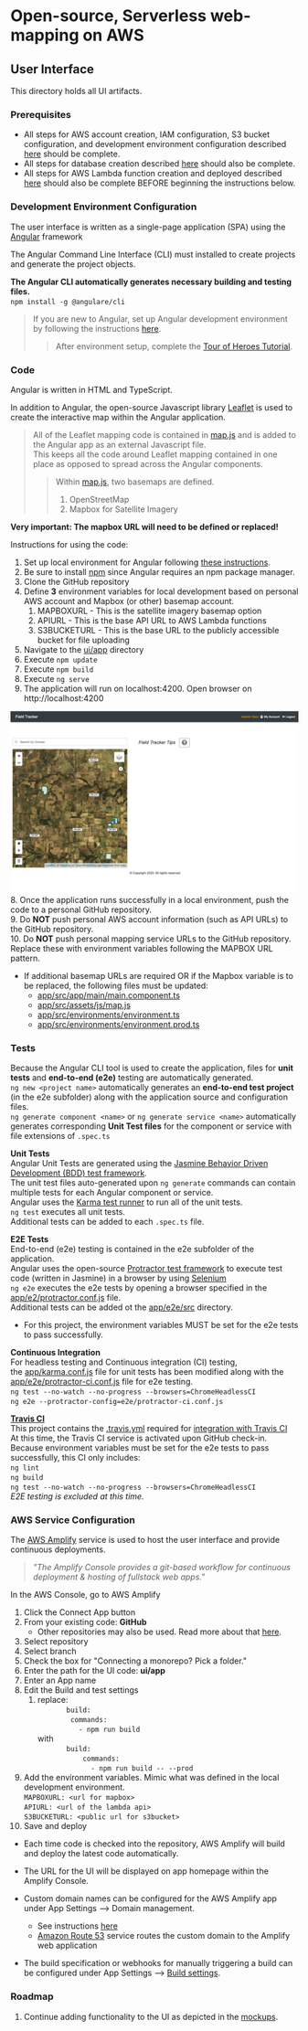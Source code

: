 # Open-source, Serverless web-mapping on AWS
## User Interface

This directory holds all UI artifacts.

### Prerequisites
- All steps for AWS account creation,  IAM configuration, S3 bucket configuration, and development environment configuration described [here](../README.md) should be complete.  
- All steps for database creation described [here](../database/README.md) should also be complete.  
- All steps for AWS Lambda function creation and deployed described [here](../lambda/README.md) should also be complete BEFORE beginning the instructions below.

### Development Environment Configuration
The user interface is written as a single-page application (SPA) using the [Angular](https://angular.io/) framework
  
The Angular Command Line Interface (CLI) must installed  to create projects and generate the project objects.  
     
**__The Angular CLI automatically generates necessary building and testing files.__**   
`npm install -g @angulare/cli`   
  
> If you are new to Angular, set up Angular development environment by following the instructions [here](https://angular.io/guide/setup-local).
>> After environment setup, complete the [Tour of Heroes Tutorial](https://angular.io/tutorial).

### Code
Angular is written in HTML and TypeScript.  
  
In addition to Angular, the open-source Javascript library [Leaflet](https://leafletjs.com/) is used to create the interactive map within the Angular application. 

>All of the Leaflet mapping code is contained in [map.js](app/src/js/map.js) and is added to the Angular app as an external Javascript file.  
This keeps all the code around Leaflet mapping contained in one place as opposed to spread across the Angular components.  
>>Within  [map.js](app/src/js/map.js), two basemaps are defined.
>>  1. OpenStreetMap
>>  2. Mapbox for Satellite Imagery

__Very important: The mapbox URL will need to be defined or replaced!__  


Instructions for using the code: 
1. Set up local environment for Angular following [these instructions](https://angular.io/guide/setup-local).
  1. Be sure to install [npm](https://docs.npmjs.com/about-npm) since Angular requires an npm package manager.   
1. Clone the GitHub repository
2. Define __3__ environment variables for local development based on personal AWS account and Mapbox (or other) basemap account.
   1. MAPBOXURL - This is the satellite imagery basemap option 
   2. APIURL - This is the base API URL to AWS Lambda functions
   3. S3BUCKETURL - This is the base URL to the publicly accessible bucket for file uploading
3. Navigate to the [ui/app](ui/app) directory
4. Execute `npm update`
5. Execute `npm build`
6. Execute `ng serve`
7. The application will run on localhost:4200.  Open browser on http://localhost:4200  

![FieldTracker UI](../fieldTrackerUI.png)  
8. Once the application runs successfully in a local environment, push the code to a personal GitHub repository.  
9. Do __NOT__ push personal AWS account information (such as API URLs) to the GitHub repository.  
10. Do __NOT__ push personal mapping service URLs to the GitHub repository.  Replace these with environment variables following the MAPBOX URL pattern.     
  - If additional basemap URLs are required OR if the Mapbox variable is to be replaced, the following files must be updated:  
    - [app/src/app/main/main.component.ts](app/src/app/main/main.component.ts)  
    - [app/src/assets/js/map.js](app/src/assets/js/map.js)  
    - [app/src/environments/environment.ts](app/src/environments/environment.ts)  
    - [app/src/environments/environment.prod.ts](app/src/environments/environment.prod.ts)  

### Tests
Because the Angular CLI tool is used to create the application, files for __unit tests__ and __end-to-end (e2e)__ testing are automatically generated.  
`ng new <project name>` automatically generates an __end-to-end test project__ (in the e2e subfolder) along with the application source and configuration files.   
`ng generate component <name>` or `ng generate service <name>` automatically generates corresponding __Unit Test files__ for the component or service with file extensions of `.spec.ts`

**__Unit Tests__**  
Angular Unit Tests are generated using the [Jasmine Behavior Driven Development (BDD) test framework](https://jasmine.github.io/).  
The unit test files auto-generated upon `ng generate` commands can contain multiple tests for each Angular component or service.    
Angular uses the [Karma test runner](https://karma-runner.github.io/latest/index.html) to run all of the unit tests.   
`ng test` executes all unit tests.   
Additional tests can be added to each `.spec.ts` file.  

**__E2E Tests__**  
End-to-end (e2e) testing is contained in the e2e subfolder of the application.  
Angular uses the open-source [Protractor test framework](https://www.protractortest.org/#/) to execute test code (written in Jasmine) in a browser by using [Selenium](https://www.selenium.dev/)  
`ng e2e` executes the e2e tests by opening a browser specified in the [app/e2/protractor.conf.js](app/e2e/protractor.conf.js) file.  
Additional tests can be added ot the [app/e2e/src](app/e2e/src) directory.
* For this project, the environment variables MUST be set for the e2e tests to pass successfully. 

**__Continuous Integration__**  
For headless testing and Continuous integration (CI) testing,  
the [app/karma.conf.js](app/karma.conf.js) file for unit tests has been modified along with the [app/e2e/protractor-ci.conf.js](app/e2e/protractor-ci.conf.js) file for e2e testing.  
`ng test --no-watch --no-progress --browsers=ChromeHeadlessCI`    
`ng e2e --protractor-config=e2e/protractor-ci.conf.js`  
   
**__[Travis CI](https://travis-ci.org/)__**  
This project contains the [.travis.yml](.travis.yml) required for [integration with Travis CI](https://angular.io/guide/testing#configure-project-for-travis-ci)  
At this time, the Travis CI service is activated upon GitHub check-in.  Because environment variables must be set for the e2e tests to pass successfully, this CI only includes:  
`ng lint`  
`ng build`  
`ng test --no-watch --no-progress --browsers=ChromeHeadlessCI`   
*E2E testing is excluded at this time.*    
  
      
          
### AWS Service Configuration
The [AWS Amplify](https://aws.amazon.com/amplify/) service is used to host the user interface and provide continuous deployments. 
> *"The Amplify Console provides a git-based workflow for continuous deployment & hosting of fullstack web apps."*

In the AWS Console, go to AWS Amplify
1. Click the Connect App button
2. From your existing code: __GitHub__  
   - Other repositories may also be used.  Read more about that [here](https://docs.aws.amazon.com/amplify/latest/userguide/getting-started.html).  
3. Select repository  
4. Select branch
5. Check the box for "Connecting a monorepo? Pick a folder."  
6. Enter the path for the UI code: __ui/app__  
7. Enter an App name   
8. Edit the Build and test settings  
   1. replace:  
   `        build:  `  
    `         commands:  `  
     `          - npm run build`  
   with  
   `        build:  `  
   `            commands:  `    
   `             - npm run build -- --prod`
9. Add the environment variables.  Mimic what was defined in the local development environment.  
` MAPBOXURL: <url for mapbox>  `  
 `APIURL: <url of the lambda api>  `  
 `S3BUCKETURL: <public url for s3bucket>  
`
10. Save and deploy

- Each time code is checked into the repository, AWS Amplify will build and deploy the latest code automatically.   

- The URL for the UI will be displayed on app homepage within the Amplify Console. 

- Custom domain names can be configured for the AWS Amplify app under App Settings --> Domain management.
  * See instructions [here](https://docs.aws.amazon.com/amplify/latest/userguide/custom-domains.html)
  * [Amazon Route 53](https://docs.aws.amazon.com/Route53/latest/DeveloperGuide/Welcome.html) service routes the custom domain to the Amplify web application  

- The build specification or webhooks for manually triggering a build can be configured under App Settings --> [Build settings](https://docs.aws.amazon.com/amplify/latest/userguide/build-settings.html).


### Roadmap
1. Continue adding functionality to the UI as depicted in the [mockups](mockups).





